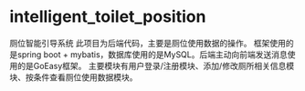 # intelligent_toilet_position
厕位智能引导系统
此项目为后端代码，主要是厕位使用数据的操作。
框架使用的是spring boot + mybatis，数据库使用的是MySQL。后端主动向前端发送消息使用的是GoEasy框架。
主要模块有用户登录/注册模块、添加/修改厕所相关信息模块、按条件查看厕位使用数据模块。
